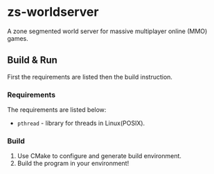 <h1>zs-worldserver</h1>
<p> A zone segmented world server for massive multiplayer online (MMO) games.</p>
<h2>Build & Run</h2>
<p>First the requirements are listed then the build instruction.</p>
<h3>Requirements</h3>
<p>The requirements are listed below:</p>
<ul>
  <li><code>pthread</code> - library for threads in Linux(POSIX).</li>
</ul>
<h3> Build </h3>
<ol>
  <li>Use CMake to configure and generate build environment.</li>
  <li>Build the program in your environment!</li>
</ol>
